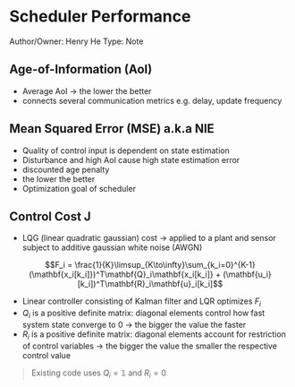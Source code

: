 # Scheduler Performance

Author/Owner: Henry He
Type: Note

## Age-of-Information (AoI)

- Average AoI → the lower the better
- connects several communication metrics e.g. delay, update frequency

## Mean Squared Error (MSE) a.k.a NIE

- Quality of control input is dependent on state estimation
- Disturbance and high AoI cause high state estimation error
- discounted age penalty
- the lower the better
- Optimization goal of scheduler

## Control Cost J

- LQG (linear quadratic gaussian) cost → applied to a plant and sensor subject to additive gaussian white noise (AWGN)

$$F_i = \frac{1}{K}\limsup_{K\to\infty}\sum_{k_i=0}^{K-1}(\mathbf{x_i[k_i]})^T\mathbf{Q}_i\mathbf{x_i[k_i]} + (\mathbf{u_i}[k_i])^T\mathbf{R}_i\mathbf{u}_i[k_i]$$

- Linear controller consisting of Kalman filter and LQR optimizes $F_i$
- $Q_i$ is a positive definite matrix: diagonal elements control how fast system state converge to 0 → the bigger the value the faster
- $R_i$ is a positive definite matrix: diagonal elements account for restriction of control variables → the bigger the value the smaller the respective control value

> Existing code uses $Q_i = \mathbb{1}$ and $R_i = 0$
